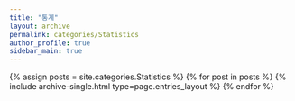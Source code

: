 ```yaml
---
title: "통계"
layout: archive
permalink: categories/Statistics
author_profile: true
sidebar_main: true
---
```



{% assign posts = site.categories.Statistics %}
{% for post in posts %} {% include archive-single.html type=page.entries_layout %} {% endfor %}